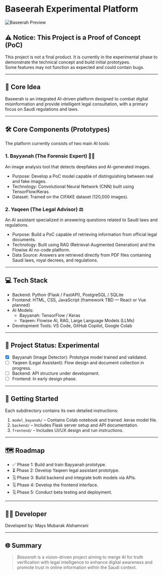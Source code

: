 
# Baseerah Experimental Platform

![Baseerah Preview](https://github.com/m1424/baseerah/blob/main/images/baseerah-preview.png)

## ⚠️ Notice: This Project is a Proof of Concept (PoC)

This project is not a final product. It is currently in the experimental phase to demonstrate the technical concept and build initial prototypes.  
Some features may not function as expected and could contain bugs.

---

## 🎯 Core Idea

Baseerah is an integrated AI-driven platform designed to combat digital misinformation and provide intelligent legal consultation, with a primary focus on Saudi regulations and laws.

---

## 🛠️ Core Components (Prototypes)

The platform currently consists of two main AI tools:

### 1. Bayyanah (The Forensic Expert) 🕵️‍♂️  
An image analysis tool that detects deepfakes and AI-generated images.  
* Purpose: Develop a PoC model capable of distinguishing between real and fake images.  
* Technology: Convolutional Neural Network (CNN) built using TensorFlow/Keras.  
* Dataset: Trained on the CIFAKE dataset (120,000 images).

### 2. Yaqeen (The Legal Advisor) ⚖️  
An AI assistant specialized in answering questions related to Saudi laws and regulations.  
* Purpose: Build a PoC capable of retrieving information from official legal documents.  
* Technology: Built using RAG (Retrieval-Augmented Generation) and the Flowise AI no-code platform.  
* Data Source: Answers are retrieved directly from PDF files containing Saudi laws, royal decrees, and regulations.

---

## 💻 Tech Stack

* Backend: Python (Flask / FastAPI), PostgreSQL / SQLite  
* Frontend: HTML, CSS, JavaScript (framework TBD — React or Vue planned)  
* AI Models:  
  * Bayyanah: TensorFlow / Keras  
  * Yaqeen: Flowise AI, RAG, Large Language Models (LLMs)  
* Development Tools: VS Code, GitHub Copilot, Google Colab

---

## 🚀 Project Status: Experimental

* [x] Bayyanah (Image Detector): Prototype model trained and validated.  
* [ ] Yaqeen (Legal Assistant): Flow design and document collection in progress.  
* [ ] Backend: API structure under development.  
* [ ] Frontend: In early design phase.

---

## 🏁 Getting Started

Each subdirectory contains its own detailed instructions:

1. `model_bayanah/` – Contains Colab notebook and trained .keras model file.  
2. `backend/` – Includes Flask server setup and API documentation.  
3. `frontend/` – Includes UI/UX design and run instructions.

---

## 🗺️ Roadmap

* ✅ Phase 1: Build and train Bayyanah prototype.  
* ⏳ Phase 2: Develop Yaqeen legal assistant prototype.  
* 🗓️ Phase 3: Build backend and integrate both models via APIs.  
* 🗓️ Phase 4: Develop the frontend interface.  
* 🗓️ Phase 5: Conduct beta testing and deployment.

---

## 👩‍💻 Developer

Developed by: Mays Mubarak Alshamrani  

---

## 🌐 Summary

> *Baseerah* is a vision-driven project aiming to merge AI for truth verification with legal intelligence to enhance digital awareness and promote trust in online information within the Saudi context.
